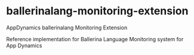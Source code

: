# ballerinalang-monitoring-extension
AppDynamics ballerinalang Monitoring Extension

Reference implementation for Ballerina Language Monitoring system for App Dynamics
